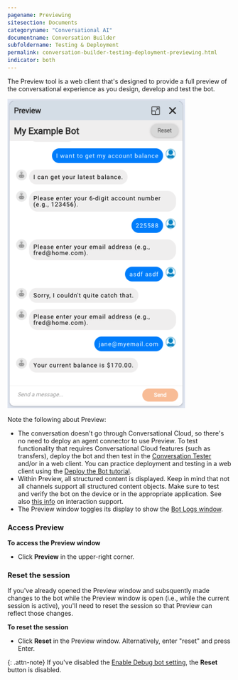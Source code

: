 ```yaml
---
pagename: Previewing
sitesection: Documents
categoryname: "Conversational AI"
documentname: Conversation Builder
subfoldername: Testing & Deployment
permalink: conversation-builder-testing-deployment-previewing.html
indicator: both
---
```


The Preview tool is a web client that's designed to provide a full preview of the conversational experience as you design, develop and test the bot.

<img loading="lazy" class="fancyimage" style="width:400px" src="img/ConvoBuilder/preview.png" alt="An example of conversation in the Preview tool">

Note the following about Preview:

- The conversation doesn't go through Conversational Cloud, so there's no need to deploy an agent connector to use Preview. To test functionality that requires Conversational Cloud features (such as transfers), deploy the bot and then test in the [Conversation Tester](conversation-builder-testing-deployment-testing-debugging-post-deployment.html) and/or in a web client. You can practice deployment and testing in a web client using the [Deploy the Bot tutorial](tutorials-guides-getting-started-with-bot-building-deploy-the-bot.html).
- Within Preview, all structured content is displayed. Keep in mind that not all channels support all structured content objects. Make sure to test and verify the bot on the device or in the appropriate application. See also [this info](conversation-builder-interactions-interaction-support.html) on interaction support.
- The Preview window toggles its display to show the [Bot Logs window](conversation-builder-testing-deployment-debugging.html).

### Access Preview
**To access the Preview window**
- Click **Preview** in the upper-right corner.

### Reset the session

If you've already opened the Preview window and subsquently made changes to the bot while the Preview window is open (i.e., while the current session is active), you'll need to reset the session so that Preview can reflect those changes.

**To reset the session**
- Click **Reset** in the Preview window. Alternatively, enter "reset" and press Enter.

{: .attn-note}
If you've disabled the [Enable Debug bot setting](conversation-builder-bots-bot-basics.html#configure-bot-settings), the **Reset** button is disabled.

